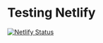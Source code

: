 # Testing Netlify

[![Netlify Status](https://api.netlify.com/api/v1/badges/87a50107-03a0-4b7b-b8cf-6c2d0ba79adb/deploy-status)](https://app.netlify.com/sites/stoic-cray-43893b/deploys)
